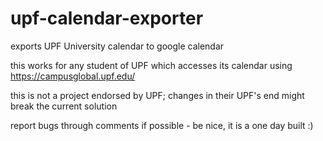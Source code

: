 # upf-calendar-exporter

exports UPF University calendar to google calendar

this works for any student of UPF which accesses its calendar using https://campusglobal.upf.edu/

this is not a project endorsed by UPF; changes in their UPF's end might break the current solution

report bugs through comments if possible - be nice, it is a one day built :)
